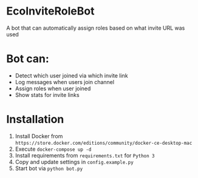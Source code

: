# EcoInviteRoleBot

A bot that can automatically assign roles based on what invite URL was used

# Bot can:
* Detect which user joined via which invite link
* Log messages when users join channel
* Assign roles when user joined
* Show stats for invite links

# Installation
1. Install Docker from `https://store.docker.com/editions/community/docker-ce-desktop-mac`
2. Execute `docker-compose up -d`
2. Install requirements from `requirements.txt` for `Python 3`
3. Copy and update settings in `config.example.py`
4. Start bot via `python bot.py`
